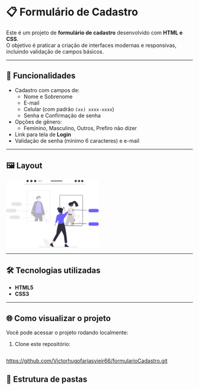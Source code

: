 # 📋 Formulário de Cadastro

Este é um projeto de **formulário de cadastro** desenvolvido com **HTML e CSS**.  
O objetivo é praticar a criação de interfaces modernas e responsivas, incluindo validação de campos básicos.

---

## 🚀 Funcionalidades
- Cadastro com campos de:
  - Nome e Sobrenome  
  - E-mail  
  - Celular (com padrão `(xx) xxxx-xxxx`)  
  - Senha e Confirmação de senha  
- Opções de gênero:
  - Feminino, Masculino, Outros, Prefiro não dizer  
- Link para tela de **Login**  
- Validação de senha (mínimo 6 caracteres) e e-mail  

---

## 🖼️ Layout
<img src="assets/img/undraw_shopping_a55o.svg" width="250" alt="Imagem ilustrativa">

---

## 🛠️ Tecnologias utilizadas
- **HTML5**
- **CSS3**

---

## 🌐 Como visualizar o projeto
Você pode acessar o projeto rodando localmente:  
1. Clone este repositório:
   ```bash
https://github.com/Victorhugofariasvieir66/formularioCadastro.git

## 📂 Estrutura de pastas
